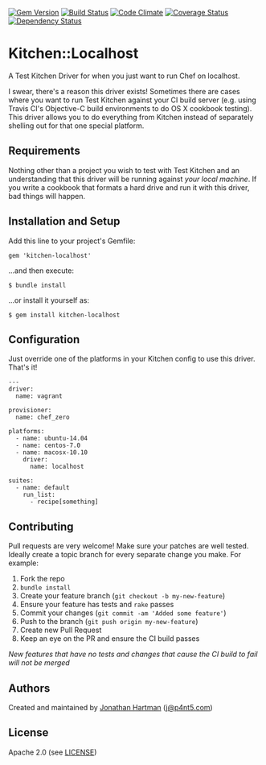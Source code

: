 [![Gem Version](https://img.shields.io/gem/v/kitchen-localhost.svg)][gem]
[![Build Status](https://img.shields.io/travis/RoboticCheese/kitchen-localhost.svg)][travis]
[![Code Climate](https://img.shields.io/codeclimate/github/RoboticCheese/kitchen-localhost.svg)][codeclimate]
[![Coverage Status](https://img.shields.io/coveralls/RoboticCheese/kitchen-localhost.svg)][coveralls]
[![Dependency Status](https://img.shields.io/gemnasium/RoboticCheese/kitchen-localhost.svg)][gemnasium]

[gem]: https://rubygems.org/gems/kitchen-localhost
[travis]: https://travis-ci.org/RoboticCheese/kitchen-localhost
[codeclimate]: https://codeclimate.com/github/RoboticCheese/kitchen-localhost
[coveralls]: https://coveralls.io/r/RoboticCheese/kitchen-localhost
[gemnasium]: https://gemnasium.com/RoboticCheese/kitchen-localhost

Kitchen::Localhost
==================

A Test Kitchen Driver for when you just want to run Chef on localhost.

I swear, there's a reason this driver exists! Sometimes there are cases where
you want to run Test Kitchen against your CI build server (e.g. using Travis
CI's Objective-C build environments to do OS X cookbook testing). This driver
allows you to do everything from Kitchen instead of separately shelling out
for that one special platform.

Requirements
------------

Nothing other than a project you wish to test with Test Kitchen and an
understanding that this driver will be running against _your local machine_. If
you write a cookbook that formats a hard drive and run it with this driver, bad
things will happen.

Installation and Setup
----------------------

Add this line to your project's Gemfile:

    gem 'kitchen-localhost'

...and then execute:

    $ bundle install

...or install it yourself as:

    $ gem install kitchen-localhost

Configuration
-------------

Just override one of the platforms in your Kitchen config to use this driver.
That's it!

    ---
    driver:
      name: vagrant

    provisioner:
      name: chef_zero

    platforms:
      - name: ubuntu-14.04
      - name: centos-7.0
      - name: macosx-10.10
        driver:
          name: localhost

    suites:
      - name: default
        run_list:
          - recipe[something]

Contributing
------------

Pull requests are very welcome! Make sure your patches are well tested. Ideally
create a topic branch for every separate change you make. For example:

1. Fork the repo
2. `bundle install`
3. Create your feature branch (`git checkout -b my-new-feature`)
4. Ensure your feature has tests and `rake` passes
5. Commit your changes (`git commit -am 'Added some feature'`)
6. Push to the branch (`git push origin my-new-feature`)
7. Create new Pull Request
8. Keep an eye on the PR and ensure the CI build passes

_New features that have no tests and changes that cause the CI build to fail
will not be merged_

Authors
-------

Created and maintained by [Jonathan Hartman][author] (<j@p4nt5.com>)

License
-------

Apache 2.0 (see [LICENSE][license])

[author]:           https://github.com/RoboticCheese
[issues]:           https://github.com/RoboticCheese/kitchen-localhost/issues
[license]:          https://github.com/RoboticCheese/kitchen-localhost/blob/master/LICENSE.txt
[repo]:             https://github.com/RoboticCheese/kitchen-localhost
[driver_usage]:     http://docs.kitchen-ci.org/drivers/usage
[chef_omnibus_dl]:  http://www.getchef.com/chef/install/

